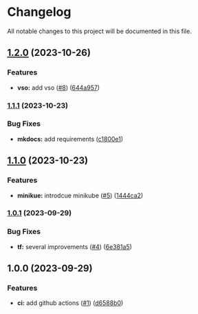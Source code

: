 # Changelog

All notable changes to this project will be documented in this file.

## [1.2.0](https://github.com/FalcoSuessgott/hashicorp-vault-playground/compare/v1.1.1...v1.2.0) (2023-10-26)


### Features

* **vso:** add vso ([#8](https://github.com/FalcoSuessgott/hashicorp-vault-playground/issues/8)) ([644a957](https://github.com/FalcoSuessgott/hashicorp-vault-playground/commit/644a95703046427bfe175b40b7ab9d262e733081))

### [1.1.1](https://github.com/FalcoSuessgott/hashicorp-vault-playground/compare/v1.1.0...v1.1.1) (2023-10-23)


### Bug Fixes

* **mkdocs:** add requirements ([c1800e1](https://github.com/FalcoSuessgott/hashicorp-vault-playground/commit/c1800e1ef3be6e8d6a9b4e21b6f61451be8d7a2a))

## [1.1.0](https://github.com/FalcoSuessgott/hashicorp-vault-playground/compare/v1.0.1...v1.1.0) (2023-10-23)


### Features

* **minikue:** introdcue minikube ([#5](https://github.com/FalcoSuessgott/hashicorp-vault-playground/issues/5)) ([1444ca2](https://github.com/FalcoSuessgott/hashicorp-vault-playground/commit/1444ca2faeb32a4495ec406e3183ce450742aec2))

### [1.0.1](https://github.com/FalcoSuessgott/hashicorp-vault-playground/compare/v1.0.0...v1.0.1) (2023-09-29)


### Bug Fixes

* **tf:** several improvements ([#4](https://github.com/FalcoSuessgott/hashicorp-vault-playground/issues/4)) ([6e381a5](https://github.com/FalcoSuessgott/hashicorp-vault-playground/commit/6e381a580e2f0d943ce442f7ea0cab695951328b))

## 1.0.0 (2023-09-29)


### Features

* **ci:** add github actions ([#1](https://github.com/FalcoSuessgott/hashicorp-vault-playground/issues/1)) ([d6588b0](https://github.com/FalcoSuessgott/hashicorp-vault-playground/commit/d6588b05ffedfa36fd89e69e756c25ebd4f0af19))
